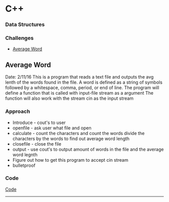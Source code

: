 # C++

### Data Structures

### Challenges
* [Average Word](#Average-Word)

## Average Word
Date: 2/11/16
This is a program that reads a text file and outputs the avg lenth of the words found in the file.
A word is defined as a string of symbols followed by a whitespace, comma, period, or end of line.
The program will define a function that is called with input-file stream as a argument
The function will also work with the stream cin as the input stream

### Approach
* Introduce - cout's to user
* openfile - ask user what file and open
* calculate - count the characters and count the words divide the characters by the words to find out average word length
* closefile - close the file
* output - use cout's to output amount of words in the file and the average word legnth
* Figure out how to get this program to accept cin stream
* bulletproof

### Code
[Code](c++/avgWord/avgWord/avgWord.cpp)

_________________________________________________________________________________
